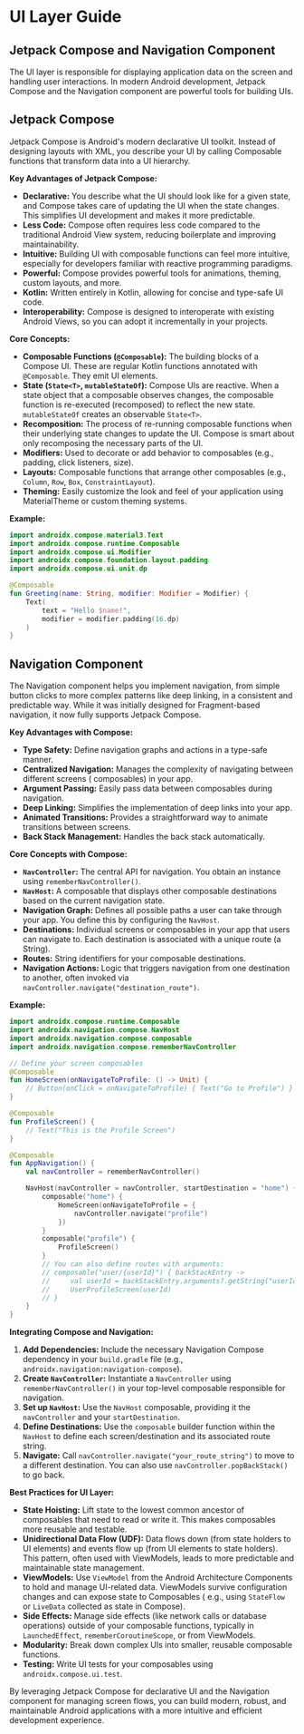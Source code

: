 # UI Layer Guide 
## Jetpack Compose and Navigation Component

The UI layer is responsible for displaying application data on the screen and handling user
interactions. In modern Android development, Jetpack Compose and the Navigation component are
powerful tools for building UIs.

## Jetpack Compose

Jetpack Compose is Android's modern declarative UI toolkit. Instead of designing layouts with XML,
you describe your UI by calling Composable functions that transform data into a UI hierarchy.

**Key Advantages of Jetpack Compose:**

* **Declarative:** You describe what the UI should look like for a given state, and Compose takes
  care of updating the UI when the state changes. This simplifies UI development and makes it more
  predictable.
* **Less Code:** Compose often requires less code compared to the traditional Android View system,
  reducing boilerplate and improving maintainability.
* **Intuitive:** Building UI with composable functions can feel more intuitive, especially for
  developers familiar with reactive programming paradigms.
* **Powerful:** Compose provides powerful tools for animations, theming, custom layouts, and more.
* **Kotlin:** Written entirely in Kotlin, allowing for concise and type-safe UI code.
* **Interoperability:** Compose is designed to interoperate with existing Android Views, so you can
  adopt it incrementally in your projects.

**Core Concepts:**

* **Composable Functions (`@Composable`):** The building blocks of a Compose UI. These are regular
  Kotlin functions annotated with `@Composable`. They emit UI elements.
* **State (`State<T>`, `mutableStateOf`):** Compose UIs are reactive. When a state object that a
  composable observes changes, the composable function is re-executed (recomposed) to reflect the
  new state. `mutableStateOf` creates an observable `State<T>`.
* **Recomposition:** The process of re-running composable functions when their underlying state
  changes to update the UI. Compose is smart about only recomposing the necessary parts of the UI.
* **Modifiers:** Used to decorate or add behavior to composables (e.g., padding, click listeners,
  size).
* **Layouts:** Composable functions that arrange other composables (e.g., `Column`, `Row`, `Box`,
  `ConstraintLayout`).
* **Theming:** Easily customize the look and feel of your application using MaterialTheme or custom
  theming systems.

**Example:**

```kotlin
import androidx.compose.material3.Text
import androidx.compose.runtime.Composable
import androidx.compose.ui.Modifier
import androidx.compose.foundation.layout.padding
import androidx.compose.ui.unit.dp

@Composable
fun Greeting(name: String, modifier: Modifier = Modifier) {
    Text(
        text = "Hello $name!",
        modifier = modifier.padding(16.dp)
    )
}
```

## Navigation Component

The Navigation component helps you implement navigation, from simple button clicks to more complex
patterns like deep linking, in a consistent and predictable way. While it was initially designed for
Fragment-based navigation, it now fully supports Jetpack Compose.

**Key Advantages with Compose:**

* **Type Safety:** Define navigation graphs and actions in a type-safe manner.
* **Centralized Navigation:** Manages the complexity of navigating between different screens (
  composables) in your app.
* **Argument Passing:** Easily pass data between composables during navigation.
* **Deep Linking:** Simplifies the implementation of deep links into your app.
* **Animated Transitions:** Provides a straightforward way to animate transitions between screens.
* **Back Stack Management:** Handles the back stack automatically.

**Core Concepts with Compose:**

* **`NavController`:** The central API for navigation. You obtain an instance using
  `rememberNavController()`.
* **`NavHost`:** A composable that displays other composable destinations based on the current
  navigation state.
* **Navigation Graph:** Defines all possible paths a user can take through your app. You define this
  by configuring the `NavHost`.
* **Destinations:** Individual screens or composables in your app that users can navigate to. Each
  destination is associated with a unique route (a String).
* **Routes:** String identifiers for your composable destinations.
* **Navigation Actions:** Logic that triggers navigation from one destination to another, often
  invoked via `navController.navigate("destination_route")`.

**Example:**

```kotlin
import androidx.compose.runtime.Composable
import androidx.navigation.compose.NavHost
import androidx.navigation.compose.composable
import androidx.navigation.compose.rememberNavController

// Define your screen composables
@Composable
fun HomeScreen(onNavigateToProfile: () -> Unit) {
    // Button(onClick = onNavigateToProfile) { Text("Go to Profile") }
}

@Composable
fun ProfileScreen() {
    // Text("This is the Profile Screen")
}

@Composable
fun AppNavigation() {
    val navController = rememberNavController()

    NavHost(navController = navController, startDestination = "home") {
        composable("home") {
            HomeScreen(onNavigateToProfile = {
                navController.navigate("profile")
            })
        }
        composable("profile") {
            ProfileScreen()
        }
        // You can also define routes with arguments:
        // composable("user/{userId}") { backStackEntry ->
        //     val userId = backStackEntry.arguments?.getString("userId")
        //     UserProfileScreen(userId)
        // }
    }
}
```

**Integrating Compose and Navigation:**

1. **Add Dependencies:** Include the necessary Navigation Compose dependency in your `build.gradle`
   file (e.g., `androidx.navigation:navigation-compose`).
2. **Create `NavController`:** Instantiate a `NavController` using `rememberNavController()` in your
   top-level composable responsible for navigation.
3. **Set up `NavHost`:** Use the `NavHost` composable, providing it the `navController` and your
   `startDestination`.
4. **Define Destinations:** Use the `composable` builder function within the `NavHost` to define
   each screen/destination and its associated route string.
5. **Navigate:** Call `navController.navigate("your_route_string")` to move to a different
   destination. You can also use `navController.popBackStack()` to go back.

**Best Practices for UI Layer:**

* **State Hoisting:** Lift state to the lowest common ancestor of composables that need to read or
  write it. This makes composables more reusable and testable.
* **Unidirectional Data Flow (UDF):** Data flows down (from state holders to UI elements) and events
  flow up (from UI elements to state holders). This pattern, often used with ViewModels, leads to
  more predictable and maintainable state management.
* **ViewModels:** Use `ViewModel` from the Android Architecture Components to hold and manage
  UI-related data. ViewModels survive configuration changes and can expose state to Composables (
  e.g., using `StateFlow` or `LiveData` collected as state in Compose).
* **Side Effects:** Manage side effects (like network calls or database operations) outside of your
  composable functions, typically in `LaunchedEffect`, `rememberCoroutineScope`, or from ViewModels.
* **Modularity:** Break down complex UIs into smaller, reusable composable functions.
* **Testing:** Write UI tests for your composables using `androidx.compose.ui.test`.

By leveraging Jetpack Compose for declarative UI and the Navigation component for managing screen
flows, you can build modern, robust, and maintainable Android applications with a more intuitive and
efficient development experience.
